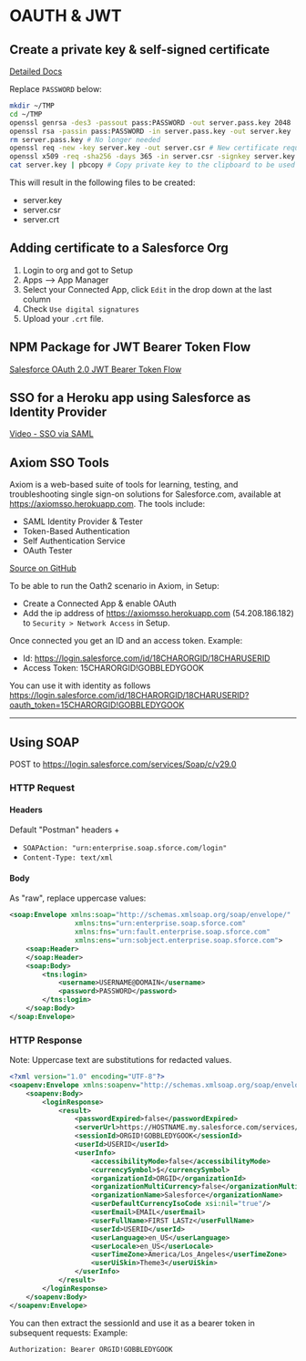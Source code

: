 # OAUTH & JWT

## Create a private key & self-signed certificate

[Detailed Docs](https://developer.salesforce.com/docs/atlas.en-us.sfdx_dev.meta/sfdx_dev/sfdx_dev_auth_key_and_cert.htm)

Replace `PASSWORD` below:

```sh
mkdir ~/TMP
cd ~/TMP
openssl genrsa -des3 -passout pass:PASSWORD -out server.pass.key 2048
openssl rsa -passin pass:PASSWORD -in server.pass.key -out server.key
rm server.pass.key # No longer needed
openssl req -new -key server.key -out server.csr # New certificate request
openssl x509 -req -sha256 -days 365 -in server.csr -signkey server.key -out server.crt # Self-sign
cat server.key | pbcopy # Copy private key to the clipboard to be used in server-side configurations
```

This will result in the following files to be created:

- server.key
- server.csr
- server.crt

## Adding certificate to a Salesforce Org

1. Login to org and got to Setup
2. Apps --> App Manager
3. Select your Connected App, click `Edit` in the drop down at the last column
4. Check `Use digital signatures`
5. Upload your `.crt` file.

## NPM Package for JWT Bearer Token Flow

[Salesforce OAuth 2.0 JWT Bearer Token Flow](https://www.npmjs.com/package/salesforce-jwt-bearer-token-flow)

## SSO for a Heroku app using Salesforce as Identity Provider

[Video - SSO via SAML](https://salesforce.vidyard.com/watch/izBK7xFMWhqJXsLuqD8kAJ)

## Axiom SSO Tools

Axiom is a web-based suite of tools for learning, testing, and troubleshooting single sign-on solutions for Salesforce.com, available at https://axiomsso.herokuapp.com. The tools include:

- SAML Identity Provider & Tester
- Token-Based Authentication
- Self Authentication Service
- OAuth Tester

[Source on GitHub](https://github.com/ryanbrainard/axiom)

To be able to run the Oath2 scenario in Axiom, in Setup:

- Create a Connected App & enable OAuth
- Add the ip address of https://axiomsso.herokuapp.com (54.208.186.182) to `Security > Network Access` in Setup.

Once connected you get an ID and an access token. Example:

- Id: https://login.salesforce.com/id/18CHARORGID/18CHARUSERID
- Access Token: 15CHARORGID!GOBBLEDYGOOK

You can use it with identity as follows
https://login.salesforce.com/id/18CHARORGID/18CHARUSERID?oauth_token=15CHARORGID!GOBBLEDYGOOK


---

## Using SOAP

POST to https://login.salesforce.com/services/Soap/c/v29.0

### HTTP Request

#### Headers

Default "Postman" headers + 
- `SOAPAction: "urn:enterprise.soap.sforce.com/login"`
- `Content-Type: text/xml`

#### Body

As "raw", replace uppercase values:

```xml
<soap:Envelope xmlns:soap="http://schemas.xmlsoap.org/soap/envelope/"
                xmlns:tns="urn:enterprise.soap.sforce.com"
                xmlns:fns="urn:fault.enterprise.soap.sforce.com"
                xmlns:ens="urn:sobject.enterprise.soap.sforce.com">
    <soap:Header>
    </soap:Header>
    <soap:Body>
        <tns:login>
            <username>USERNAME@DOMAIN</username>
            <password>PASSWORD</password>
        </tns:login>
    </soap:Body>
</soap:Envelope>
```

### HTTP Response

Note: Uppercase text are substitutions for redacted values.

```xml
<?xml version="1.0" encoding="UTF-8"?>
<soapenv:Envelope xmlns:soapenv="http://schemas.xmlsoap.org/soap/envelope/" xmlns="urn:enterprise.soap.sforce.com" xmlns:xsi="http://www.w3.org/2001/XMLSchema-instance">
    <soapenv:Body>
        <loginResponse>
            <result>
                <passwordExpired>false</passwordExpired>
                <serverUrl>https://HOSTNAME.my.salesforce.com/services/Soap/c/7.0/ORGID</serverUrl>
                <sessionId>ORGID!GOBBLEDYGOOK</sessionId>
                <userId>USERID</userId>
                <userInfo>
                    <accessibilityMode>false</accessibilityMode>
                    <currencySymbol>$</currencySymbol>
                    <organizationId>ORGID</organizationId>
                    <organizationMultiCurrency>false</organizationMultiCurrency>
                    <organizationName>Salesforce</organizationName>
                    <userDefaultCurrencyIsoCode xsi:nil="true"/>
                    <userEmail>EMAIL</userEmail>
                    <userFullName>FIRST LASTz</userFullName>
                    <userId>USERID</userId>
                    <userLanguage>en_US</userLanguage>
                    <userLocale>en_US</userLocale>
                    <userTimeZone>America/Los_Angeles</userTimeZone>
                    <userUiSkin>Theme3</userUiSkin>
                </userInfo>
            </result>
        </loginResponse>
    </soapenv:Body>
</soapenv:Envelope>
```
You can then extract the sessionId and use it as a bearer token in subsequent requests:
Example:

`Authorization: Bearer ORGID!GOBBLEDYGOOK`



